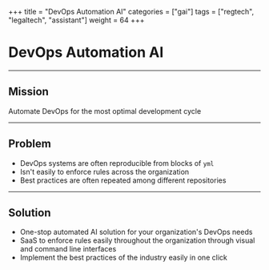 +++
title = "DevOps Automation AI"
categories = ["gai"]
tags = ["regtech", "legaltech", "assistant"]
weight = 64
+++

# DevOps Automation AI

---

## Mission

Automate DevOps for the most optimal development cycle

---

## Problem

- DevOps systems are often reproducible from blocks of `yml`
- Isn't easily to enforce rules across the organization
- Best practices are often repeated among different repositories

---

## Solution

- One-stop automated AI solution for your organization's DevOps needs
- SaaS to enforce rules easily throughout the organization through visual and command line interfaces
- Implement the best practices of the industry easily in one click
